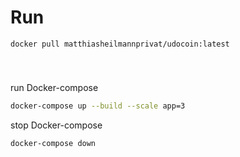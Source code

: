 # Run
```sh
docker pull matthiasheilmannprivat/udocoin:latest
```

```sh

```

#

run Docker-compose

```sh
docker-compose up --build --scale app=3
```

stop Docker-compose

```sh
docker-compose down
```

